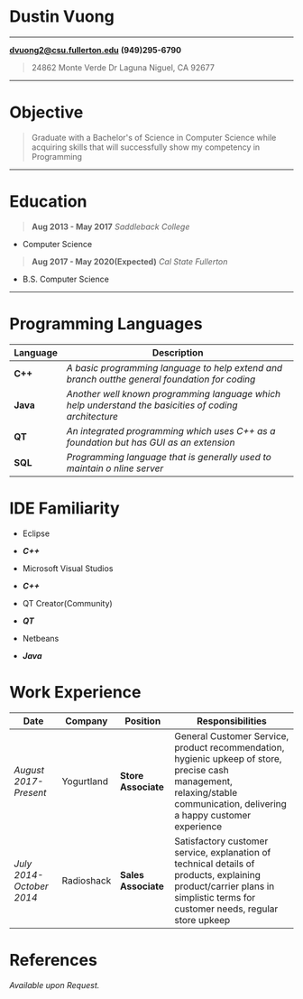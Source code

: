 Dustin Vuong
================

-----------------------------
**dvuong2@csu.fullerton.edu**
**(949)295-6790**
>24862 Monte Verde Dr
>Laguna Niguel, CA 92677
-----------------------------                    


Objective
=========
>Graduate with a Bachelor's of Science in Computer Science
>while acquiring skills that will successfully show my 
>competency in Programming

----

Education
=========

>**Aug 2013 - May 2017** 	     *Saddleback College*
+   Computer Science

>**Aug 2017 - May 2020(Expected)**      *Cal State Fullerton*  
+   B.S. Computer Science 

----

Programming Languages
=====================

Language | Description
|--------|---
**C++**             |*A basic programming language to help extend and branch outthe general foundation for coding*
**Java**            |*Another well known programming language which help understand the basicities of coding architecture*
**QT**              |*An integrated programming which uses C++ as a foundation but has GUI as an extension*
**SQL**             |*Programming language that is generally used to maintain o nline server*

IDE Familiarity 
===============

*   Eclipse
 +   ***C++***
*   Microsoft Visual Studios
 +   ***C++*** 
*   QT Creator(Community)
 +   ***QT***
*   Netbeans
 +   ***Java***

Work Experience
===============

Date | Company | Position| Responsibilities
|----|-----|---------|---
*August 2017-Present*|Yogurtland |**Store Associate**| General Customer Service, product recommendation, hygienic upkeep of store, precise cash management, relaxing/stable communication, delivering a happy customer experience
*July 2014-October 2014*|Radioshack|**Sales Associate**|Satisfactory customer service, explanation of technical details of products, explaining product/carrier plans in simplistic terms for customer needs, regular store upkeep


References
==========
*Available upon Request.*
